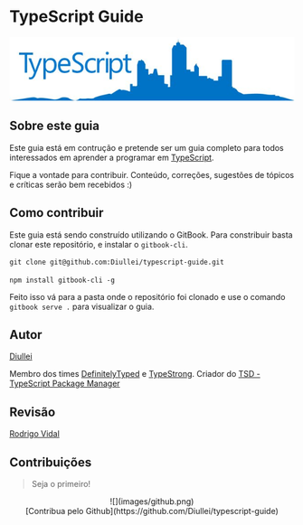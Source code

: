 
# TypeScript Guide

![](ts-guide-logo.jpg)

## Sobre este guia

Este guia está em contrução e pretende ser um guia completo para todos interessados em aprender a programar em [TypeScript](http://www.typescriptlang.org/).

Fique a vontade para contribuir. Conteúdo, correções, sugestões de tópicos e críticas serão bem recebidos :)

## Como contribuir

Este guia está sendo construído utilizando o GitBook. Para constribuir basta clonar este repositório, e instalar o `gitbook-cli`.

```shell
git clone git@github.com:Diullei/typescript-guide.git

npm install gitbook-cli -g
```

Feito isso vá para a pasta onde o repositório foi clonado e use o comando `gitbook serve .` para visualizar o guia.

## Autor

[Diullei](https://github.com/Diullei)

Membro dos times [DefinitelyTyped](https://github.com/DefinitelyTyped) e [TypeStrong](https://github.com/typestrong). Criador do [TSD - TypeScript Package Manager](https://github.com/DefinitelyTyped/tsd)

## Revisão

[Rodrigo Vidal](https://github.com/rodrigovidal)

## Contribuições

> Seja o primeiro!

<center>
![](images/github.png)
<br/>
[Contribua pelo Github](https://github.com/Diullei/typescript-guide)
</center>
